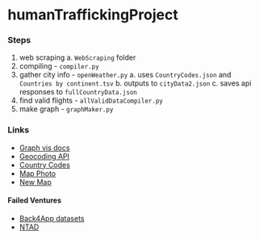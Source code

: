 # humanTraffickingProject

### Steps

1. web scraping
    a. ```WebScraping``` folder
2. compiling - ```compiler.py```
3. gather city info - ```openWeather.py```
    a. uses ```CountryCodes.json``` and ```Countries by continent.tsv```
    b. outputs to ```cityData2.json```
    c. saves api responses to ```fullCountryData.json```
4. find valid flights - ```allValidDataCompiler.py```
5. make graph - ```graphMaker.py```

### Links

* [Graph vis docs](https://networkx.org/documentation/stable/reference/classes/digraph.html)
* [Geocoding API](https://openweathermap.org/api/geocoding-api#description)
* [Country Codes](https://github.com/lukes/ISO-3166-Countries-with-Regional-Codes/blob/master/all/all.json)
* [Map Photo](https://gisgeography.com/world-map-with-latitudes-and-longitudes/)
* [New Map](https://en.wikipedia.org/wiki/Equal_Earth_projection)

#### Failed Ventures

* [Back4App datasets](https://www.back4app.com/database/back4app/list-of-all-continents-countries-cities/get-started)
* [NTAD](https://maps.dot.gov/BTS/NATS/)

